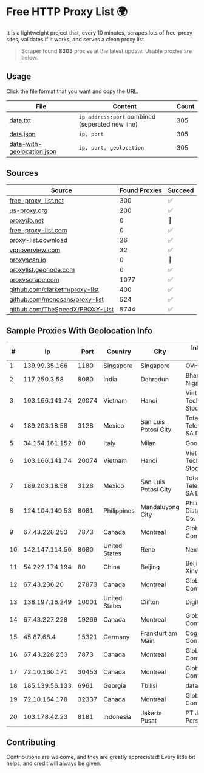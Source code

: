 
# Free HTTP Proxy List 🌍

It is a lightweight project that, every 10 minutes, scrapes lots of free-proxy sites, validates if it works, and serves a clean proxy list.


> Scraper found **8303** proxies at the latest update. Usable proxies are below.

## Usage

Click the file format that you want and copy the URL.


|File|Content|Count|
|----|-------|-----|
|[data.txt](https://raw.githubusercontent.com/themiralay/Proxy-List-World/master/data.txt)|`ip_address:port` combined (seperated new line)|305|
|[data.json](https://raw.githubusercontent.com/themiralay/Proxy-List-World/master/data.json)|`ip, port`|305|
|[data-with-geolocation.json](https://raw.githubusercontent.com/themiralay/Proxy-List-World/master/data-with-geolocation.json)|`ip, port, geolocation`|305|

## Sources

|Source|Found Proxies|Succeed|
|------|-------------|-------|
|[free-proxy-list.net](https://free-proxy-list.net)|300|✅|
|[us-proxy.org](https://www.us-proxy.org)|200|✅|
|[proxydb.net](http://proxydb.net)|0|🚫|
|[free-proxy-list.com](https://free-proxy-list.com/?page=&port=&type%5B%5D=http&type%5B%5D=https&up_time=0&search=Search)|0|✅|
|[proxy-list.download](https://www.proxy-list.download/HTTP)|26|✅|
|[vpnoverview.com](https://vpnoverview.com/privacy/anonymous-browsing/free-proxy-servers)|32|✅|
|[proxyscan.io](https://www.proxyscan.io)|0|🚫|
|[proxylist.geonode.com](https://proxylist.geonode.com/api/proxy-list?limit=300&page=1&sort_by=lastChecked&sort_type=desc&protocols=http,https)|0|✅|
|[proxyscrape.com](https://api.proxyscrape.com/v2/?request=displayproxies&protocol=http&timeout=10000&country=all&ssl=all&anonymity=all)|1077|✅|
|[github.com/clarketm/proxy-list](https://raw.githubusercontent.com/clarketm/proxy-list/master/proxy-list-raw.txt)|400|✅|
|[github.com/monosans/proxy-list](https://raw.githubusercontent.com/monosans/proxy-list/main/proxies/http.txt)|524|✅|
|[github.com/TheSpeedX/PROXY-List](https://raw.githubusercontent.com/TheSpeedX/PROXY-List/master/http.txt)|5744|✅|


## Sample Proxies With Geolocation Info

|#|Ip|Port|Country|City|Internet Service Provider|
|-|--|----|-------|----|-------------------------|
|1|139.99.35.166|1180|Singapore|Singapore|OVH SAS|
|2|117.250.3.58|8080|India|Dehradun|Bharat Sanchar Nigam Ltd|
|3|103.166.141.74|20074|Vietnam|Hanoi|Viet NAM Cloud Technology Joint Stock Company|
|4|189.203.18.58|3128|Mexico|San Luis Potosí City|Total Play Telecomunicaciones SA De CV|
|5|34.154.161.152|80|Italy|Milan|Google LLC|
|6|103.166.141.74|20074|Vietnam|Hanoi|Viet NAM Cloud Technology Joint Stock Company|
|7|189.203.18.58|3128|Mexico|San Luis Potosí City|Total Play Telecomunicaciones SA De CV|
|8|124.104.149.53|8081|Philippines|Mandaluyong City|Philippine Long Distance Telephone Co.|
|9|67.43.228.253|7873|Canada|Montreal|GloboTech Communications|
|10|142.147.114.50|8080|United States|Reno|Nextlink Broadband|
|11|54.222.174.194|80|China|Beijing|Beijing Guanghuan Xinwang Digital|
|12|67.43.236.20|27873|Canada|Montreal|GloboTech Communications|
|13|138.197.16.249|10001|United States|Clifton|DigitalOcean, LLC|
|14|67.43.227.228|19269|Canada|Montreal|GloboTech Communications|
|15|45.87.68.4|15321|Germany|Frankfurt am Main|Cogent Communications|
|16|67.43.228.253|7873|Canada|Montreal|GloboTech Communications|
|17|72.10.160.171|30453|Canada|Montreal|GloboTech Communications|
|18|185.139.56.133|6961|Georgia|Tbilisi|datacenter|
|19|72.10.164.178|32337|Canada|Montreal|GloboTech Communications|
|20|103.178.42.23|8181|Indonesia|Jakarta Pusat|PT Jaring Solusi Persada|



## Contributing

Contributions are welcome, and they are greatly appreciated! Every
little bit helps, and credit will always be given.

